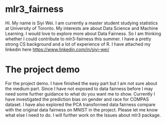# mlr3_fairness
Hi. My name is Siyi Wei. I am currently a master student studying statistics at University of Toronto. My interests are about Data Science and Machine Learning. I would love to explore more about Data Fairness. So I am thinking whether I could contribute to mlr3-fairness this summer. I have a pretty strong CS background and a lot of experience of R. I have attached my linkedin here https://www.linkedin.com/in/siyi-wei/

# The project demo
For the project demo. I have finished the easy part but I am not sure about the medium part. Since I have not exposed to data fairness before I may need some further guidance to what do you want me to show. Currently I have investigated the prediction bias on gender and race for COMPAS dataset. I have also explored the PCA transformed data fairness compare with the original data fairness on MNIST in the project. Please let me know what else I need to do. I will further work on the Issues about mlr3 package.

